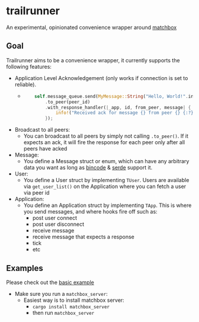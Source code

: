 # trailrunner
An experimental, opinionated convenience wrapper around [matchbox](https://github.com/johanhelsing/matchbox)

## Goal
Trailrunner aims to be a convenience wrapper, it currently supports the following features:
- Application Level Acknowledgement (only works if connection is set to reliable).
  - ```rust
        self.message_queue.send(MyMessage::String("Hello, World!".into()))
            .to_peer(peer_id)
            .with_response_handler(|_app, id, from_peer, message| {
                info!("Received ack for message {} from peer {} {:?}", id, from_peer, message);
            });
    ```
- Broadcast to all peers:
  - You can broadcast to all peers by simply not calling `.to_peer()`. If it expects an ack, it will fire the response for each peer only after all peers have acked
- Message:
  - You define a Message struct or enum, which can have any arbitrary data you want as long as [bincode](https://crates.io/crates/bincode) & [serde](https://crates.io/crates/serde) support it.
- User:
  - You define a User struct by implementing `TUser`. Users are available via `get_user_list()` on the Application where you can fetch a user via peer id
- Application:
  - You define an Application struct by implementing `TApp`. This is where you send messages, and where hooks fire off such as:
    - post user connect
    - post user disconnect
    - receive message
    - receive message that expects a response
    - tick
    - etc

## Examples
Please check out the [basic example](https://github.com/BrianWiz/trailrunner/blob/main/trailrunner/examples/basic.rs)
- Make sure you run a `matchbox_server`:
  - Easiest way is to install matchbox server:
      - `cargo install matchbox_server`
      - then run `matchbox_server`

